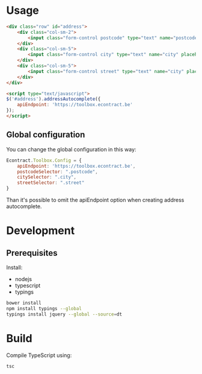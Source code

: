 Usage
===

```html
<div class="row" id="address">
    <div class="col-sm-2">
        <input class="form-control postcode" type="text" name="postcode" placeholder="Postcode" />
    </div>
    <div class="col-sm-5">
        <input class="form-control city" type="text" name="city" placeholder="City" />
    </div>
    <div class="col-sm-5">
        <input class="form-control street" type="text" name="city" placeholder="Street" />
    </div>
</div>

<script type="text/javascript">
$('#address').addressAutocomplete({
    apiEndpoint: 'https://toolbox.econtract.be'
});
</script>
```

Global configuration
---
You can change the global configuration in this way:

```js
Econtract.Toolbox.Config = {
    apiEndpoint: 'https://toolbox.econtract.be',
    postcodeSelector: ".postcode",
    citySelector: ".city",
    streetSelector: ".street"
}
```

Than it's possible to omit the apiEndpoint option when creating address autocomplete.

Development
===

Prerequisites
---

Install:
 * nodejs
 * typescript
 * typings

```bash
bower install
npm install typings --global
typings install jquery --global --source=dt
```


Build
===

Compile TypeScript using:

```bash
tsc
```